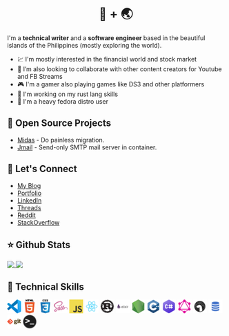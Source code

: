 <h1 align="center">👋 + 🌏</h1>


I'm a __technical writer__ and a __software engineer__ based in the beautiful islands of the Philippines (mostly exploring the world). 

- 💹 I'm mostly interested in the financial world and stock market
- 👯 I’m also looking to collaborate with other content creators for Youtube and FB Streams
- 🎮 I'm a gamer also playing games like DS3 and other platformers
- 🦀 I'm working on my rust lang skills
- 🐧 I'm a heavy fedora distro user

## 🪸 Open Source Projects

- [Midas](https://github.com/ffimnsr/midas-rs) - Do painless migration.
- [Jmail](https://github.com/ffimnsr/jmail) - Send-only SMTP mail server in container.

## 🔗 Let's Connect

- [My Blog](https://www.vastorigins.com)
- [Portfolio](https://me.vastorigins.com)
- [LinkedIn](https://www.linkedin.com/in/ffimnsr)
- [Threads](https://threads.net/@ffimnsr)
- [Reddit](https://www.reddit.com/user/ffimnsr)
- [StackOverflow](https://stackoverflow.com/users/1406063/edward-fitz-abucay)

## ⭐ Github Stats

<a href="https://github.com/ffimnsr">
  <img align="top" src="https://github-readme-stats.vercel.app/api/top-langs/?username=ffimnsr&langs_count=10" />
</a>
<a href="https://github.com/ffimnsr">
  <img align="top" src="https://github-readme-stats.vercel.app/api?username=ffimnsr&count_private=true&show_icons=true&theme=transparent" />
</a>

## 🚀 Technical Skills

<code><img alt="Visual Studio Code" width="32px" src="https://raw.githubusercontent.com/github/explore/80688e429a7d4ef2fca1e82350fe8e3517d3494d/topics/visual-studio-code/visual-studio-code.png" /></code>
<code><img alt="HTML5" width="32px" src="https://raw.githubusercontent.com/github/explore/80688e429a7d4ef2fca1e82350fe8e3517d3494d/topics/html/html.png" /></code>
<code><img alt="CSS3" width="32px" src="https://raw.githubusercontent.com/github/explore/80688e429a7d4ef2fca1e82350fe8e3517d3494d/topics/css/css.png" /></code>
<code><img alt="Sass" width="32px" src="https://raw.githubusercontent.com/github/explore/80688e429a7d4ef2fca1e82350fe8e3517d3494d/topics/sass/sass.png" /></code>
<code><img alt="JavaScript" width="32px" src="https://raw.githubusercontent.com/github/explore/80688e429a7d4ef2fca1e82350fe8e3517d3494d/topics/javascript/javascript.png" /></code>
<code><img alt="React" width="32px" src="https://raw.githubusercontent.com/github/explore/80688e429a7d4ef2fca1e82350fe8e3517d3494d/topics/react/react.png" /></code>
<code><img alt="Rust" width="32px" src="https://raw.githubusercontent.com/github/explore/e94815998e4e0713912fed477a1f346ec04c3da2/topics/rust/rust.png" /></code>
<code><img alt="Elixir" width="32px" src="https://raw.githubusercontent.com/github/explore/e94815998e4e0713912fed477a1f346ec04c3da2/topics/elixir/elixir.png" /></code>
<code><img alt="Node.js" width="32px" src="https://raw.githubusercontent.com/github/explore/80688e429a7d4ef2fca1e82350fe8e3517d3494d/topics/nodejs/nodejs.png" /></code>
<code><img alt="C++" width="32px" src="https://raw.githubusercontent.com/github/explore/e94815998e4e0713912fed477a1f346ec04c3da2/topics/cpp/cpp.png" /></code>
<code><img alt="C#" width="32px" src="https://raw.githubusercontent.com/github/explore/e94815998e4e0713912fed477a1f346ec04c3da2/topics/csharp/csharp.png" /></code>
<code><img alt="GraphQL" width="32px" src="https://raw.githubusercontent.com/github/explore/80688e429a7d4ef2fca1e82350fe8e3517d3494d/topics/graphql/graphql.png" /></code>
<code><img alt="Deno" width="32px" src="https://raw.githubusercontent.com/github/explore/361e2821e2dea67711cde99c9c40ed357061cf27/topics/deno/deno.png" /></code>
<code><img alt="SQL" width="32px" src="https://raw.githubusercontent.com/github/explore/80688e429a7d4ef2fca1e82350fe8e3517d3494d/topics/sql/sql.png" /></code>
<code><img alt="Git" width="32px" src="https://raw.githubusercontent.com/github/explore/80688e429a7d4ef2fca1e82350fe8e3517d3494d/topics/git/git.png" /></code>
<code><img alt="Terminal" width="32px" src="https://raw.githubusercontent.com/github/explore/80688e429a7d4ef2fca1e82350fe8e3517d3494d/topics/terminal/terminal.png" /></code>


